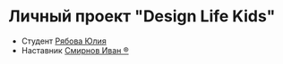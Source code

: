 # Личный проект "Design Life Kids"

* Студент [Рябова Юлия](http://t.me/ryabova-yuliya)
* Наставник [Смирнов Иван ®](http://t.me/ducker_t)